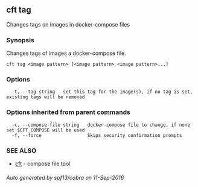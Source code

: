 ## cft tag

Changes tags on images in docker-compose files

### Synopsis


Changes tags of images a docker-compose file. 

```
cft tag <image pattern> [<image pattern> <image pattern>...]
```

### Options

```
  -t, --tag string   set this tag for the image(s), if no tag is set, existing tags will be removed
```

### Options inherited from parent commands

```
  -c, --compose-file string   docker-compose file to change, if none set $CFT_COMPOSE will be used
  -f, --force                 Skips security confirmation prompts
```

### SEE ALSO
* [cft](cft.md)	 - compose file tool

###### Auto generated by spf13/cobra on 11-Sep-2016

